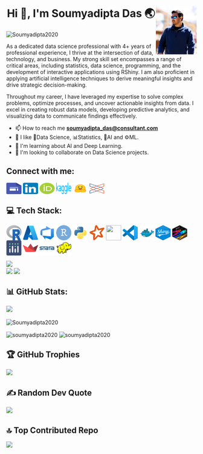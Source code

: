 <h1 align="center">Hi 👋, I'm Soumyadipta Das 🌏 <a href="https://sites.google.com/view/soumyadipta-das"><img src="IMG_9171.JPG" align="right" height="128" /></a>  </h1>
 
<p align="left"> <img src="https://komarev.com/ghpvc/?username=Soumyadipta2020&label=Profile+Views&color=2c79f5&style=for-the-badge&icon=0" alt="Soumyadipta2020" /> </p>


As a dedicated data science professional with 4+ years of professional experience, I thrive at the intersection of data, technology, and business. My strong skill set encompasses a range of critical areas, including statistics, data science, programming, and the development of interactive applications using RShiny. I am also proficient in applying artificial intelligence techniques to derive meaningful insights and drive strategic decision-making.

Throughout my career, I have leveraged my expertise to solve complex problems, optimize processes, and uncover actionable insights from data. I excel in creating robust data models, developing predictive analytics, and visualizing data to communicate findings effectively.

- 📫 How to reach me **soumyadipta_das@consultant.com**
- 👀 I like 📅Data Science, 📊Statistics, 🤖AI and ⚙️ML.
- 🌱 I'm learning about AI and Deep Learning.
- 🤝 I'm looking to collaborate on Data Science projects.

<h2 align="left">Connect with me:</h2>
<p align="left">
<a href="https://sites.google.com/view/soumyadipta-das" target="blank"><img align="center" src="Google_Sites_2020_Logo.svg" height="30" width="40" /></a>
<a href="https://www.linkedin.com/in/soumyadipta-das/" target="blank"><img align="center" src="LinkedIn_icon.svg" height="30" width="40" /></a>
<a href="https://orcid.org/0000-0002-2414-8494" target="blank"><img align="center" src="ORCID_iD.svg" height="30" width="40" /></a>
<a href="https://www.kaggle.com/soumyadiptadas" target="blank"><img align="center" src="Kaggle_Logo.svg" height="30" width="40" /></a>
<a href="https://huggingface.co/soumyadiptadas" target="blank"><img align="center" src="hf-logo.svg" height="30" width="40" /></a>
<a href="https://connect.posit.cloud/Soumyadipta2020" target="blank"><img align="center" src="posit-icon-fullcolor.svg" height="30" width="40" /></a>
</p>

<h2 align="left">💻 Tech Stack:</h2>
<p align="left"> 
<a href="https://cran.r-project.org" target="blank"><img align="center" src="Rlogo.svg" width="40" height="40" /></a>
<a href="https://azure.microsoft.com/en-us/" target="blank"><img align="center" src="Azure.svg" width="40" height="40" /></a>
<a href="https://azure.microsoft.com/en-us/products/devops/" target="blank"><img align="center" src="Azure Devops.svg" width="40" height="40" /></a>
<a href="https://posit.co" target="blank"><img align="center" src="RStudio.svg" width="40" height="40" /></a>
<a href="https://www.python.org" target="blank"><img align="center" src="Python.svg" width="40" height="40" /></a>
<a href="https://spark.apache.org/" target="blank"><img align="center" src="Apache Spark.svg" width="40" height="40" /></a>
<a href="https://www.databricks.com/" target="blank"><img align="center" src="databricks.svg" width="40" height="40" /></a>
<a href="https://code.visualstudio.com/" target="blank"><img align="center" src="Visual Studio Code (VS Code).svg" width="40" height="40" /></a>
<a href="https://www.docker.com/" target="blank"><img align="center" src="Docker.svg" width="40" height="40" /></a>
<a href="https://shiny.posit.co/" target="blank"><img align="center" src="Shiny_hex_logo.svg" width="40" height="40" /></a>
<a href="https://dplyr.tidyverse.org/" target="blank"><img align="center" src="dplyr.svg" width="40" height="40" /></a>
<a href="https://plotly.com/" target="blank"><img align="center" src="Ploty.svg" width="40" height="40" /></a>
<a href="https://streamlit.io/" target="blank"><img align="center" src="Streamlit.svg" width="40" height="40" /></a>
<a href="https://www.stata.com/" target="blank"><img align="center" src="Stata.svg" width="40" height="40" /></a>
<a href="https://hadoop.apache.org/" target="blank"><img align="center" src="Apache Hadoop.svg" width="40" height="40" /></a>

![](https://github-readme-stats.vercel.app/api/top-langs/?username=Soumyadipta2020&theme=github_dark&hide_border=false&include_all_commits=true&count_private=true&layout=compact)
<br>
![](http://github-profile-summary-cards.vercel.app/api/cards/repos-per-language?username=Soumyadipta2020&theme=github_dark)
![](http://github-profile-summary-cards.vercel.app/api/cards/most-commit-language?username=Soumyadipta2020&theme=github_dark)
</p>

## 📊 GitHub Stats:
![](http://github-profile-summary-cards.vercel.app/api/cards/profile-details?username=Soumyadipta2020&theme=github_dark)

<p><img align="center" src="https://github-readme-streak-stats.herokuapp.com/?user=Soumyadipta2020&theme=github_dark&hide_border=false" alt="Soumyadipta2020" /></p>

<p><img align="center" src="http://github-profile-summary-cards.vercel.app/api/cards/stats?username=Soumyadipta2020&theme=github_dark" alt="soumyadipta2020" />
<img align="center" src="http://github-profile-summary-cards.vercel.app/api/cards/productive-time?username=Soumyadipta2020&theme=github_dark&utcOffset=8" alt="soumyadipta2020" />
</p>

## 🏆 GitHub Trophies
![](https://github-profile-trophy.vercel.app/?username=Soumyadipta2020&theme=onedark&no-frame=true&no-bg=false&margin-w=4)

## ✍️ Random Dev Quote
![](https://quotes-github-readme.vercel.app/api?type=horizontal&theme=gruvbox)

## 🔝 Top Contributed Repo
![](https://github-contributor-stats.vercel.app/api?username=Soumyadipta2020&limit=5&theme=github_dark&combine_all_yearly_contributions=true&hide_border=false)
